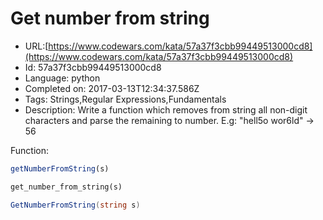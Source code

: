 # Get number from string

 - URL:[https://www.codewars.com/kata/57a37f3cbb99449513000cd8](https://www.codewars.com/kata/57a37f3cbb99449513000cd8)
 - Id: 57a37f3cbb99449513000cd8
 - Language: python
 - Completed on: 2017-03-13T12:34:37.586Z
 - Tags: Strings,Regular Expressions,Fundamentals
 - Description:
Write a function which removes from string all non-digit characters and parse the remaining to number. E.g: "hell5o wor6ld" -> 56

Function:
```javascript
getNumberFromString(s)
```

```ruby
get_number_from_string(s)
```

```csharp
GetNumberFromString(string s)
```
